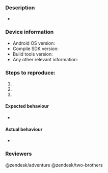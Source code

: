 ### Description
*
 
### Device information
* Android OS version:
* Compile SDK version: 
* Build tools version:
* Any other relevant information: 

### Steps to reproduce:
1. 
2. 
3.

#### Expected behaviour
* 

#### Actual behaviour
* 

### Reviewers
@zendesk/adventure @zendesk/two-brothers